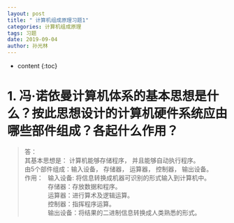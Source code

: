 ```yaml
---
layout: post
title: " 计算机组成原理习题1"
categories: 计算机组成原理
tags: 习题
date: 2019-09-04
author: 孙光林
---
```


* content
{:toc}

# 1. 冯·诺依曼计算机体系的基本思想是什么？按此思想设计的计算机硬件系统应由哪些部件组成？各起什么作用？





> 答：  
其基本思想是： 计算机能够存储程序， 并且能够自动执行程序。   
由5个部件组成：输入设备， 存储器， 运算器， 控制器， 输出设备。  
作用： &ensp;输入设备: 将信息转换成机器可识别的形式输入到计算机中。  
&ensp;&ensp;&ensp;&ensp;&ensp;&ensp;&ensp;
存储器：存放数据和程序。  
&ensp;&ensp;&ensp;&ensp;&ensp;&ensp;&ensp;
运算器：进行算术及逻辑运算。  
&ensp;&ensp;&ensp;&ensp;&ensp;&ensp;&ensp;
控制器：指挥程序运算。  
&ensp;&ensp;&ensp;&ensp;&ensp;&ensp;&ensp;
输出设备：将结果的二进制信息转换成人类熟悉的形式。 